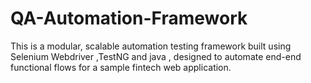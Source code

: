 # QA-Automation-Framework
This is a modular, scalable automation testing framework built using Selenium Webdriver ,TestNG and java , designed to automate end-end functional flows for a sample fintech web application.

